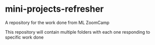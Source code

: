 # mini-projects-refresher
A repository for the work done from ML ZoomCamp

This repository will contain multiple folders with each one responding to specific work done

